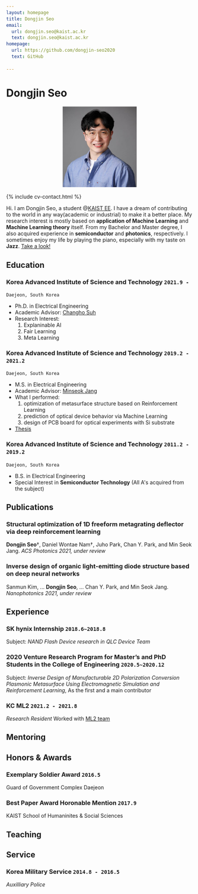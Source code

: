 ```yaml
---
layout: homepage
title: Dongjin Seo
email:
  url: dongjin.seo@kaist.ac.kr
  text: dongjin.seo@kaist.ac.kr
homepage:
  url: https://github.com/dongjin-seo2020
  text: GitHub

---
```


# Dongjin Seo

<p align="center">
<img src="image/profile.jpg" width="200">
</p>

{% include cv-contact.html %}

Hi. I am Dongjin Seo, a student @[KAIST EE](https://ee.kaist.ac.kr). I have a dream of contributing to the world in any way(academic or industrial) to make it a better place. My research interest is mostly based on **application of Machine Learning** and **Machine Learning theory** itself. From my Bachelor and Master degree, I also acquired experience in **semiconductor** and **photonics**, respectively. I sometimes enjoy my life by playing the piano, especially with my taste on **Jazz**. [Take a look!](https://soundcloud.com/dongjin-seo-743442835) 

## Education

### **Korea Advanced Institute of Science and Technology** `2021.9 -`

```
Daejeon, South Korea
```

- Ph.D. in Electrical Engineering
- Academic Advisor: [Changho Suh](http://csuh.kaist.ac.kr/)
- Research Interest:
  1. Explaninable AI
  2. Fair Learning
  3. Meta Learning

### **Korea Advanced Institute of Science and Technology** `2019.2 - 2021.2`

```
Daejeon, South Korea
```

- M.S. in Electrical Engineering
- Academic Advisor: [Minseok Jang](http://jlab.kaist.ac.kr/)
- What I performed: 
  1. optimization of metasurface structure based on Reinforcement Learning
  2. prediction of optical device behavior via Machine Learning
  3. design of PCB board for optical experiments with Si substrate
- [Thesis](http://jlab.kaist.ac.kr/documents/team/dongjinseo_MS_thesis_2021_Spring.pdf)

### **Korea Advanced Institute of Science and Technology** `2011.2 - 2019.2`

```
Daejeon, South Korea
```

- B.S. in Electrical Engineering
- Special Interest in **Semiconductor Technology** (All A's acquired from the subject)

## Publications

### **Structural optimization of 1D freeform metagrating deflector via deep reinforcement learning**
**Dongjin Seo**&dagger;, Daniel Wontae Nam&dagger;, Juho Park, Chan Y. Park, and Min Seok Jang.
_ACS Photonics 2021, under review_

### **Inverse design of organic light-emitting diode structure based on deep neural networks**
Sanmun Kim, ... **Dongjin Seo**, ... Chan Y. Park, and Min Seok Jang.
_Nanophotonics 2021, under review_

<!--

### [**Penrose: From Mathematical Notation to Beautiful Diagrams**](http://penrose.ink/media/Penrose_SIGGRAPH2020.pdf)
Katherine Ye, **Wode Ni**, Max Krieger, Dor Ma'ayan, Joshua Sunshine, Jonathan Aldrich, and Keenan Crane.<br> 
_ACM Transactions on Graphics (SIGGRAPH'20)._<br>
[[PDF](http://penrose.ink/media/Penrose_SIGGRAPH2020.pdf)]
[[BibTeX]({{ page.homepage.url }}/assets/siggraph20-penrose.txt)]
[[www](http://penrose.ink/siggraph20.html)]
[[repo](https://github.com/penrose/penrose)]

-->

## Experience

### **SK hynix Internship** `2018.6~2018.8`
Subject: _NAND Flash Device research in QLC Device Team_

### **2020 Venture Research Program for Master’s and PhD Students in the College of Engineering** `2020.5~2020.12`
Subject: _Inverse Design of Manufacturable 2D Polarization Conversion Plasmonic Metasurface Using Electromagnetic Simulation and Reinforcement Learning_,
As the first and a main contributor

### **KC ML2** `2021.2 - 2021.8`

_Research Resident_
Worked with [ML2 team](https://www.kc-ml2.com/?gclid=CjwKCAjwxo6IBhBKEiwAXSYBs69gYzkNCl6JRq55vhYAVfQKp_MfvDtBOExd7rzzJ9RapZ97ftr9dRoCpgIQAvD_BwE)

## Mentoring


## Honors & Awards

### **Exemplary Soldier Award** `2016.5`
Guard of Government Complex Daejeon

### **Best Paper Award** Horonable Mention `2017.9`
KAIST School of Humaninites & Social Sciences

## Teaching


## Service

### Korea Military Service `2014.8 - 2016.5`
_Auxilliary Police_
